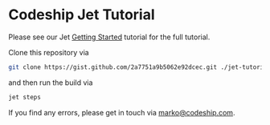 # Codeship Jet Tutorial

Please see our Jet [Getting Started](http://codeship-documentation-private.s3-website-us-east-1.amazonaws.com/docker/getting-started/) tutorial for the full tutorial.

Clone this repository via

```bash
git clone https://gist.github.com/2a7751a9b5062e92dcec.git ./jet-tutorial/
```

and then run the build via

```bash
jet steps
```

If you find any errors, please get in touch via marko@codeship.com.
